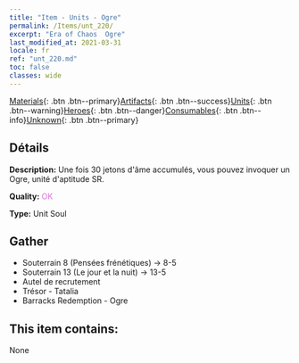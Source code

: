 ```yaml
---
title: "Item - Units - Ogre"
permalink: /Items/unt_220/
excerpt: "Era of Chaos  Ogre"
last_modified_at: 2021-03-31
locale: fr
ref: "unt_220.md"
toc: false
classes: wide
---
```

 [Materials](/fr/Items/){: .btn .btn--primary}[Artifacts](/fr/Items/Artifacts/){: .btn .btn--success}[Units](/fr/Items/Units/){: .btn .btn--warning}[Heroes](/fr/Items/Heroes/){: .btn .btn--danger}[Consumables](/fr/Items/Consumables/){: .btn .btn--info}[Unknown](/fr/Items/Unknown/){: .btn .btn--primary}

## Détails
 **Description:** Une fois 30 jetons d'âme accumulés, vous pouvez invoquer un Ogre, unité d'aptitude SR.

 **Quality:** <span style="color: #DA70D6">OK</span>

 **Type:** Unit Soul

## Gather

*    Souterrain 8 (Pensées frénétiques) -> 8-5 
*    Souterrain 13 (Le jour et la nuit) -> 13-5 
*    Autel de recrutement 
*    Trésor - Tatalia 
*    Barracks Redemption - Ogre 

## This item contains:

  None

